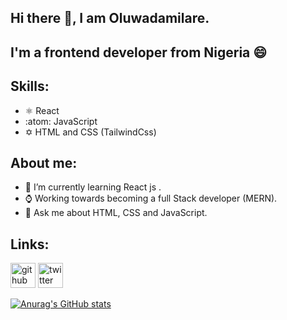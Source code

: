 ## Hi there 👋, I am Oluwadamilare.
## I'm a frontend developer from Nigeria 😄
## Skills:
- ⚛️ React
- :atom: JavaScript
- ✡️ HTML and CSS (TailwindCss)

## About me:
- 🌱 I’m currently learning React js .
- ⌚ Working towards becoming a full Stack developer (MERN).
- 💬 Ask me about HTML, CSS and JavaScript.

## Links:
[<img src='https://cdn.jsdelivr.net/npm/simple-icons@3.0.1/icons/github.svg' alt='github' height='40'>](https://github.com/Feanyluch)  [<img src='https://cdn.jsdelivr.net/npm/simple-icons@3.0.1/icons/twitter.svg' alt='twitter' height='40'>](https://twitter.com/feanyluch)  

[![Anurag's GitHub stats](https://github-readme-stats.vercel.app/api?username=feanyluch)](https://github.com/anuraghazra/github-readme-stats)
